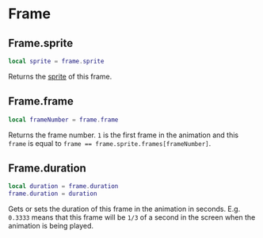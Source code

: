 # Frame

## Frame.sprite

```lua
local sprite = frame.sprite
```

Returns the [sprite](sprite.md) of this frame.

## Frame.frame

```lua
local frameNumber = frame.frame
```

Returns the frame number. `1` is the first frame in the animation and
this `frame` is equal to `frame == frame.sprite.frames[frameNumber]`.

## Frame.duration

```lua
local duration = frame.duration
frame.duration = duration
```

Gets or sets the duration of this frame in the animation in
seconds. E.g. `0.3333` means that this frame will be `1/3` of a second
in the screen when the animation is being played.

